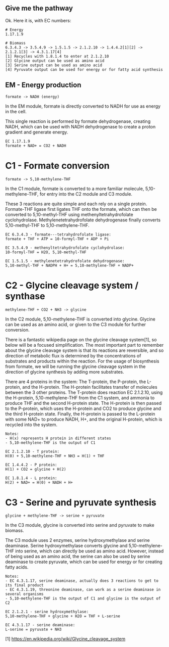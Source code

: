 
## Give me the pathway
Ok. Here it is, with EC numbers:

```
# Energy 
1.17.1.9

# Biomass
6.3.4.3 -> 3.5.4.9 -> 1.5.1.5 -> 2.1.2.10 -> 1.4.4.2[1][2] -> 2.1.2.1[3] -> 4.3.1.17[4]
[1] Recycles with 1.8.1.4 to enter at 2.1.2.10
[2] Glycine output can be used as amino acid
[3] Serine output can be used as amino acid
[4] Pyruvate output can be used for energy or for fatty acid synthesis

```


## EM - Energy production

`formate -> NADH (energy)`

In the EM module, formate is directly converted to NADH for use as energy in the cell.

This single reaction is performed by formate dehydrogenase, creating NADH, which can be used with NADH dehydrogenase to create a proton gradient and generate energy. 

```
EC 1.17.1.9
formate + NAD+ = CO2 + NADH
```

# C1 - Formate conversion
`formate -> 5,10-methylene-THF`

In the C1 module, formate is converted to a more familiar molecule, 5,10-methylene-THF, for entry into the C2 module and C3 module. 

These 3 reactions are quite simple and each rely on a single protein. Formate-THF ligase first ligates THF onto the formate, which can then be converted to 5,10-methyl-THF using methenyltetrahydrofolate cyclohydrolase. Methylenetetrahydrofolate dehydrogenase finally converts 5,10-methyl-THF to 5,10-methylene-THF.

```
EC 6.3.4.3 - formate---tetrahydrofolate ligase:
formate + THF + ATP = 10-formyl-THF + ADP + Pi

EC 3.5.4.9 - methenyltetrahydrofolate cyclohydrolase:
10-formyl-THF = H2O, 5,10-methyl-THF

EC 1.5.1.5 - methylenetetrahydrofolate dehydrogenase:
5,10-methyl-THF + NADPH + H+ = 5,10-methylene-THF + NADP+

```

# C2 - Glycine cleavage system / synthase

`methylene-THF + CO2 + NH3 -> glycine`

In the C2 module, 5,10-methylene-THF is converted into glycine. Glycine can be used as an amino acid, or given to the C3 module for further conversion.

There is a fantastic wikipedia page on the glycine cleavage system[1], so below will be a focused simplification. The most important part to remember about the glycine cleavage system is that its reactions are reversible, and so direction of metabolic flux is determined by the concentrations of substrates and products within the reaction. For the usage of biosynthesis from formate, we will be running the glycine cleavage system in the direction of glycine synthesis by adding more substrates. 

There are 4 proteins in the system: The T-protein, the P-protein, the L-protein, and the H-protein. The H-protein facilitates transfer of molecules between the 3 other proteins. The T-protein does reaction EC 2.1.2.10, using the H-protein, 5,10-methylene-THF from the C1 system, and ammonia to produce THF and the second H-protein state. The H-protein is then passed to the P-protein, which uses the H-protein and CO2 to produce glycine and the third H-protein state. Finally, the H-protein is passed to the L-protein with some NAD+ to produce NADH, H+, and the original H-protein, which is recycled into the system. 

```
Notes:
- H(x) represents H protein in different states
- 5,10-methylene-THF is the output of C1

EC 2.1.2.10 - T protein:
H(0) + 5,10-methylene-THF + NH3 = H(1) + THF

EC 1.4.4.2 - P protein:
H(1) + CO2 = glycine + H(2)

EC 1.8.1.4 - L protein:
H(2) + NAD+ = H(0) + NADH + H+
```

# C3 - Serine and pyruvate synthesis

`glycine + methylene-THF -> serine + pyruvate`

In the C3 module, glycine is converted into serine and pyruvate to make biomass.

The C3 module uses 2 enzymes, serine hydroxymethylase and serine deaminase. Serine hydroxymethylase converts glycine and 5,10-methylene-THF into serine, which can directly be used as amino acid. However, instead of being used as an amino acid, the serine can also be used by serine deaminase to create pyruvate, which can be used for energy or for creating fatty acids.

```
Notes:
- EC 4.3.1.17, serine deaminase, actually does 3 reactions to get to its final product
- EC 4.3.1.19, threonine deaminase, can work as a serine deaminase in several organisms
- 5,10-methylene-THF is the output of C1 and glycine is the output of C2

EC 2.1.2.1 - serine hydroxymethylase:
5,10-methylene-THF + glycine + H2O = THF + L-serine

EC 4.3.1.17 - serine deaminase:
L-serine = pyruvate + NH3
```

[1] https://en.wikipedia.org/wiki/Glycine_cleavage_system
